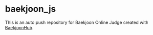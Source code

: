 # baekjoon_js
This is an auto push repository for Baekjoon Online Judge created with [BaekjoonHub](https://github.com/BaekjoonHub/BaekjoonHub).
